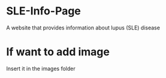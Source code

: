 # SLE-Info-Page
A website that provides information about lupus (SLE) disease

# If want to add image
Insert it in the images folder
